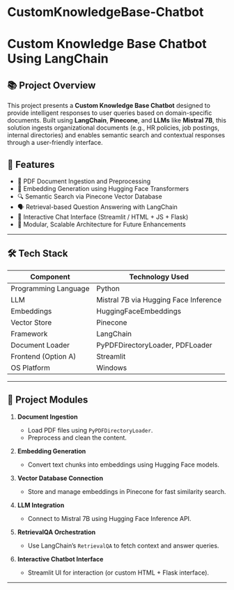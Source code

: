 ﻿# CustomKnowledgeBase-Chatbot
# Custom Knowledge Base Chatbot Using LangChain

## 📚 Project Overview

This project presents a **Custom Knowledge Base Chatbot** designed to provide intelligent responses to user queries based on domain-specific documents. Built using **LangChain**, **Pinecone**, and **LLMs** like **Mistral 7B**, this solution ingests organizational documents (e.g., HR policies, job postings, internal directories) and enables semantic search and contextual responses through a user-friendly interface.

## 🚀 Features

- 📄 PDF Document Ingestion and Preprocessing
- 🧠 Embedding Generation using Hugging Face Transformers
- 🔍 Semantic Search via Pinecone Vector Database
- 🗣️ Retrieval-based Question Answering with LangChain
- 💬 Interactive Chat Interface (Streamlit / HTML + JS + Flask)
- 🔧 Modular, Scalable Architecture for Future Enhancements

---

## 🛠️ Tech Stack

| Component                | Technology Used                       |
|--------------------------|----------------------------------------|
| Programming Language     | Python                                |
| LLM                      | Mistral 7B via Hugging Face Inference |
| Embeddings               | HuggingFaceEmbeddings                 |
| Vector Store             | Pinecone                              |
| Framework                | LangChain                             |
| Document Loader          | PyPDFDirectoryLoader, PDFLoader       |
| Frontend (Option A)      | Streamlit                             |  |                                |
| OS Platform              | Windows                               |

---

## 🧩 Project Modules

1. **Document Ingestion**
   - Load PDF files using `PyPDFDirectoryLoader`.
   - Preprocess and clean the content.

2. **Embedding Generation**
   - Convert text chunks into embeddings using Hugging Face models.

3. **Vector Database Connection**
   - Store and manage embeddings in Pinecone for fast similarity search.

4. **LLM Integration**
   - Connect to Mistral 7B using Hugging Face Inference API.

5. **RetrievalQA Orchestration**
   - Use LangChain’s `RetrievalQA` to fetch context and answer queries.

6. **Interactive Chatbot Interface**
   - Streamlit UI for interaction (or custom HTML + Flask interface).

---

